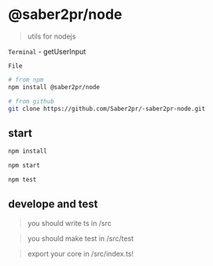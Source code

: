# @saber2pr/node

> utils for nodejs

`Terminal` - getUserInput

`File`

```bash
# from npm
npm install @saber2pr/node

# from github
git clone https://github.com/Saber2pr/-saber2pr-node.git
```

## start

```bash
npm install
```

```bash
npm start

npm test

```

## develope and test

> you should write ts in /src

> you should make test in /src/test

> export your core in /src/index.ts!
